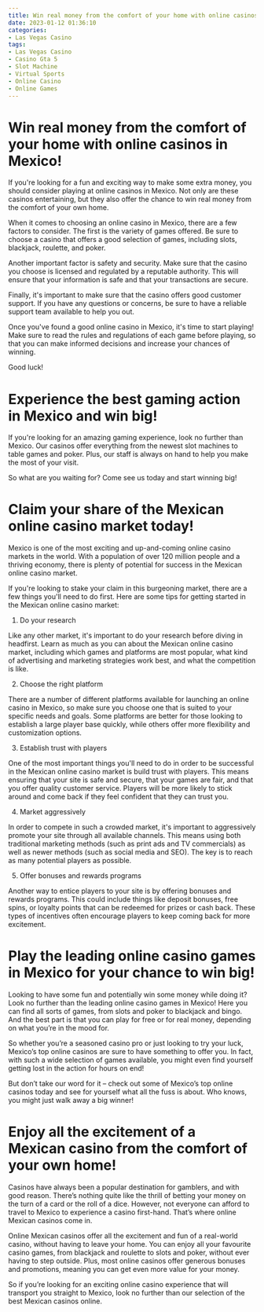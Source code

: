 ```yaml
---
title: Win real money from the comfort of your home with online casinos in Mexico!
date: 2023-01-12 01:36:10
categories:
- Las Vegas Casino
tags:
- Las Vegas Casino
- Casino Gta 5
- Slot Machine
- Virtual Sports
- Online Casino
- Online Games
---
```



#  Win real money from the comfort of your home with online casinos in Mexico!

If you're looking for a fun and exciting way to make some extra money, you should consider playing at online casinos in Mexico. Not only are these casinos entertaining, but they also offer the chance to win real money from the comfort of your own home.

When it comes to choosing an online casino in Mexico, there are a few factors to consider. The first is the variety of games offered. Be sure to choose a casino that offers a good selection of games, including slots, blackjack, roulette, and poker.

Another important factor is safety and security. Make sure that the casino you choose is licensed and regulated by a reputable authority. This will ensure that your information is safe and that your transactions are secure.

Finally, it's important to make sure that the casino offers good customer support. If you have any questions or concerns, be sure to have a reliable support team available to help you out.

Once you've found a good online casino in Mexico, it's time to start playing! Make sure to read the rules and regulations of each game before playing, so that you can make informed decisions and increase your chances of winning.

Good luck!

#  Experience the best gaming action in Mexico and win big!

If you're looking for an amazing gaming experience, look no further than Mexico. Our casinos offer everything from the newest slot machines to table games and poker. Plus, our staff is always on hand to help you make the most of your visit.

So what are you waiting for? Come see us today and start winning big!

#  Claim your share of the Mexican online casino market today!

Mexico is one of the most exciting and up-and-coming online casino markets in the world. With a population of over 120 million people and a thriving economy, there is plenty of potential for success in the Mexican online casino market.

If you're looking to stake your claim in this burgeoning market, there are a few things you'll need to do first. Here are some tips for getting started in the Mexican online casino market:

1. Do your research

Like any other market, it's important to do your research before diving in headfirst. Learn as much as you can about the Mexican online casino market, including which games and platforms are most popular, what kind of advertising and marketing strategies work best, and what the competition is like.

2. Choose the right platform

There are a number of different platforms available for launching an online casino in Mexico, so make sure you choose one that is suited to your specific needs and goals. Some platforms are better for those looking to establish a large player base quickly, while others offer more flexibility and customization options.

3. Establish trust with players

One of the most important things you'll need to do in order to be successful in the Mexican online casino market is build trust with players. This means ensuring that your site is safe and secure, that your games are fair, and that you offer quality customer service. Players will be more likely to stick around and come back if they feel confident that they can trust you.

4. Market aggressively

In order to compete in such a crowded market, it's important to aggressively promote your site through all available channels. This means using both traditional marketing methods (such as print ads and TV commercials) as well as newer methods (such as social media and SEO). The key is to reach as many potential players as possible.

5. Offer bonuses and rewards programs

Another way to entice players to your site is by offering bonuses and rewards programs. This could include things like deposit bonuses, free spins, or loyalty points that can be redeemed for prizes or cash back. These types of incentives often encourage players to keep coming back for more excitement.

#  Play the leading online casino games in Mexico for your chance to win big!

Looking to have some fun and potentially win some money while doing it? Look no further than the leading online casino games in Mexico! Here you can find all sorts of games, from slots and poker to blackjack and bingo. And the best part is that you can play for free or for real money, depending on what you’re in the mood for.

So whether you’re a seasoned casino pro or just looking to try your luck, Mexico’s top online casinos are sure to have something to offer you. In fact, with such a wide selection of games available, you might even find yourself getting lost in the action for hours on end!

But don’t take our word for it – check out some of Mexico’s top online casinos today and see for yourself what all the fuss is about. Who knows, you might just walk away a big winner!

#  Enjoy all the excitement of a Mexican casino from the comfort of your own home!

Casinos have always been a popular destination for gamblers, and with good reason. There’s nothing quite like the thrill of betting your money on the turn of a card or the roll of a dice. However, not everyone can afford to travel to Mexico to experience a casino first-hand. That’s where online Mexican casinos come in.

Online Mexican casinos offer all the excitement and fun of a real-world casino, without having to leave your home. You can enjoy all your favourite casino games, from blackjack and roulette to slots and poker, without ever having to step outside. Plus, most online casinos offer generous bonuses and promotions, meaning you can get even more value for your money.

So if you’re looking for an exciting online casino experience that will transport you straight to Mexico, look no further than our selection of the best Mexican casinos online.